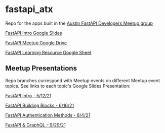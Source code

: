 # fastapi_atx
Repo for the apps built in the [Austin FastAPI Developers Meetup group](https://www.meetup.com/austin-fastapi-developers/)

[FastAPI Intro Google Slides](https://docs.google.com/presentation/u/1/d/1ICLQUtL4KQhcHNrdsqLA98T6qiQvB8QqLlu79pW3A6w/edit?usp=drive_web&ouid=102134414320533809054)

[FastAPI Meetup Google Drive](https://drive.google.com/drive/u/1/folders/1FMVj0ZW4mXBfzJlG-zz8yrnZzlsu2D4c)

[FastAPI Learning Resource Google Sheet](https://docs.google.com/spreadsheets/d/12v1Soi8iUDTk1BjCVT0e-iCBSL1dzuKqn5q3fLv6KFI/edit?usp=drive_web&ouid=102134414320533809054)

## Meetup Presentations
Repo branches correspond with Meetup events on different Meetup event topics. See links to each topic's Google Slides Presentation:

[FastAPI Intro - 5/12/21](https://docs.google.com/presentation/d/18gktnRo-cXik5muyCM2b3gmKD7_W4GSxxXQT4JeFeHE/edit#slide=id.gc6f919934_0_0)

[FastAPI Building Blocks - 6/16/21](https://docs.google.com/presentation/d/1SHFmDiXwtR7uyo4LgWEWTDbEKXXqW2C9IinmUMmEAEQ/edit#slide=id.gc6f919934_0_0)

[FastAPI Authentication Methods - 8/4/21](https://docs.google.com/presentation/d/17J1ZVZgDJWr9UPRBeOFYC5ycX89eGq5kjzd6XBXf1X4/edit#slide=id.gc6f919934_0_0)

[FastAPI & GraphQL - 9/29/21](https://docs.google.com/presentation/d/1L8dsGxZ45XPyl74WkLTh3_jfolC9wYCUJE9hZPtLsdk/edit#slide=id.gf0472a5c89_2_0)




